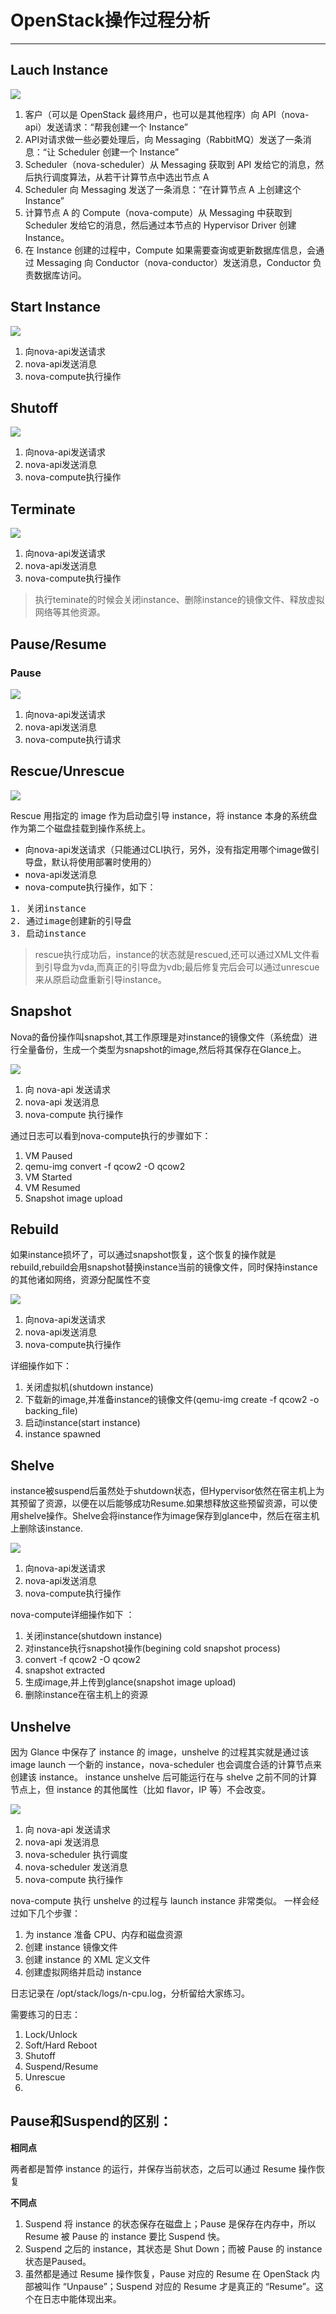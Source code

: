 # OpenStack操作过程分析

-----------------------------------

## Lauch Instance

![](http://7xo6kd.com1.z0.glb.clouddn.com/upload-ueditor-image-20160505-1462406161564029503.png?_=5460464)

1. 客户（可以是 OpenStack 最终用户，也可以是其他程序）向 API（nova-api）发送请求：“帮我创建一个 Instance”
2. API对请求做一些必要处理后，向 Messaging（RabbitMQ）发送了一条消息：“让 Scheduler 创建一个 Instance”
3. Scheduler（nova-scheduler）从 Messaging 获取到 API 发给它的消息，然后执行调度算法，从若干计算节点中选出节点 A
4. Scheduler 向 Messaging 发送了一条消息：“在计算节点 A 上创建这个 Instance”
5. 计算节点 A 的 Compute（nova-compute）从 Messaging 中获取到 Scheduler 发给它的消息，然后通过本节点的 Hypervisor Driver 创建 Instance。
6. 在 Instance 创建的过程中，Compute 如果需要查询或更新数据库信息，会通过 Messaging 向 Conductor（nova-conductor）发送消息，Conductor 负责数据库访问。

## Start Instance

![](http://7xo6kd.com1.z0.glb.clouddn.com/upload-ueditor-image-20160508-1462691432646002227.jpg?_=5470723)

1. 向nova-api发送请求
2. nova-api发送消息
3. nova-compute执行操作


## Shutoff

![](http://7xo6kd.com1.z0.glb.clouddn.com/upload-ueditor-image-20160505-1462406117362002622.jpg?_=5460464)

1. 向nova-api发送请求
2. nova-api发送消息
3. nova-compute执行操作

## Terminate

![](http://7xo6kd.com1.z0.glb.clouddn.com/upload-ueditor-image-20160512-1463039865145016017.jpg?_=5486066)

1. 向nova-api发送请求
2. nova-api发送消息
3. nova-compute执行操作

> 执行teminate的时候会关闭instance、删除instance的镜像文件、释放虚拟网络等其他资源。

## Pause/Resume

### Pause

![](http://7xo6kd.com1.z0.glb.clouddn.com/upload-ueditor-image-20160516-1463348249257038197.jpg?_=5496825)

1. 向nova-api发送请求
2. nova-api发送消息
3. nova-compute执行请求


## Rescue/Unrescue

![](http://7xo6kd.com1.z0.glb.clouddn.com/upload-ueditor-image-20160517-1463495354677099617.jpg?_=5503501)

Rescue 用指定的 image 作为启动盘引导 instance，将 instance 本身的系统盘作为第二个磁盘挂载到操作系统上。

* 向nova-api发送请求（只能通过CLI执行，另外，没有指定用哪个image做引导盘，默认将使用部署时使用的）
* nova-api发送消息
* nova-compute执行操作，如下：

<pre>
1. 关闭instance
2. 通过image创建新的引导盘
3. 启动instance
</pre>

> rescue执行成功后，instance的状态就是rescued,还可以通过XML文件看到引导盘为vda,而真正的引导盘为vdb;最后修复完后会可以通过unrescue来从原启动盘重新引导instance。

## Snapshot

Nova的备份操作叫snapshot,其工作原理是对instance的镜像文件（系统盘）进行全量备份，生成一个类型为snapshot的image,然后将其保存在Glance上。

![](http://7xo6kd.com1.z0.glb.clouddn.com/upload-ueditor-image-20160519-1463665376908062417.jpg?_=5510296)

1. 向 nova-api 发送请求
2. nova-api 发送消息
3. nova-compute 执行操作

通过日志可以看到nova-compute执行的步骤如下：

1. VM Paused
2. qemu-img convert -f qcow2 -O qcow2
3. VM Started
4. VM Resumed
5. Snapshot image upload

## Rebuild

如果instance损坏了，可以通过snapshot恢复，这个恢复的操作就是rebuild,rebuild会用snapshot替换instance当前的镜像文件，同时保持instance的其他诸如网络，资源分配属性不变

![](http://7xo6kd.com1.z0.glb.clouddn.com/upload-ueditor-image-20160522-1463901712150009866.jpg?_=5516852)

1. 向nova-api发送请求
2. nova-api发送消息
3. nova-compute执行操作

详细操作如下：

1. 关闭虚拟机(shutdown instance)
2. 下载新的image,并准备instance的镜像文件(qemu-img create -f qcow2 -o backing_file)
3. 启动instance(start instance)
4. instance spawned


## Shelve

instance被suspend后虽然处于shutdown状态，但Hypervisor依然在宿主机上为其预留了资源，以便在以后能够成功Resume.如果想释放这些预留资源，可以使用shelve操作。Shelve会将instance作为image保存到glance中，然后在宿主机上删除该instance.

![](http://7xo6kd.com1.z0.glb.clouddn.com/upload-ueditor-image-20160524-1464048229786035236.jpg?_=5524751)

1. 向nova-api发送请求
2. nova-api发送消息
3. nova-compute执行操作

nova-compute详细操作如下 ：

1. 关闭instance(shutdown instance)
2. 对instance执行snapshot操作(begining cold snapshot process)
3. convert -f qcow2 -O qcow2
4. snapshot extracted
5. 生成image,并上传到glance(snapshot image upload)
6. 删除instance在宿主机上的资源

## Unshelve

因为 Glance 中保存了 instance 的 image，unshelve 的过程其实就是通过该 image launch 一个新的 instance，nova-scheduler 也会调度合适的计算节点来创建该 instance。 instance unshelve 后可能运行在与 shelve 之前不同的计算节点上，但 instance 的其他属性（比如 flavor，IP 等）不会改变。

![](http://7xo6kd.com1.z0.glb.clouddn.com/upload-ueditor-image-20160526-1464217272156085924.png?_=5529915)

1. 向 nova-api 发送请求
2. nova-api 发送消息
3. nova-scheduler 执行调度
4. nova-scheduler 发送消息
5. nova-compute 执行操作

nova-compute 执行 unshelve 的过程与 launch instance 非常类似。
一样会经过如下几个步骤：
1.	为 instance 准备 CPU、内存和磁盘资源
2.	创建 instance 镜像文件
3.	创建 instance 的 XML 定义文件
4.	创建虚拟网络并启动 instance

日志记录在 /opt/stack/logs/n-cpu.log，分析留给大家练习。


需要练习的日志：

1. Lock/Unlock
2. Soft/Hard Reboot
3. Shutoff
4. Suspend/Resume
5. Unrescue
6. 



## Pause和Suspend的区别：

**相同点**

两者都是暂停 instance 的运行，并保存当前状态，之后可以通过 Resume 操作恢复

**不同点**

1.	Suspend 将 instance 的状态保存在磁盘上；Pause 是保存在内存中，所以 Resume 被 Pause 的 instance 要比 Suspend 快。
2.	Suspend 之后的 instance，其状态是 Shut Down；而被 Pause 的 instance 状态是Paused。
3.	虽然都是通过 Resume 操作恢复，Pause 对应的 Resume 在 OpenStack 内部被叫作 “Unpause”；Suspend 对应的 Resume 才是真正的 “Resume”。这个在日志中能体现出来。